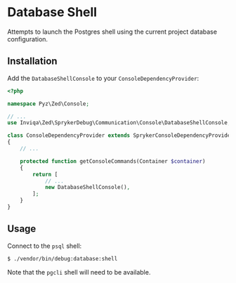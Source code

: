 Database Shell
==============

Attempts to launch the Postgres shell using the current project database
configuration.

Installation
------------

Add the `DatabaseShellConsole` to your `ConsoleDependencyProvider`:

```php
<?php

namespace Pyz\Zed\Console;

// ...
use Inviqa\Zed\SprykerDebug\Communication\Console\DatabaseShellConsole;

class ConsoleDependencyProvider extends SprykerConsoleDependencyProvider
{
    // ...

    protected function getConsoleCommands(Container $container)
    {
        return [
            // ...
            new DatabaseShellConsole(),
        ];
    }
}
```

Usage
-----

Connect to the `psql` shell:

```bash
$ ./vendor/bin/debug:database:shell
```

Note that the `pgcli` shell will need to be available.

